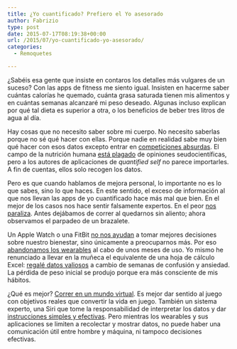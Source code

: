 ```yaml
---
title: ¿Yo cuantificado? Prefiero el Yo asesorado
author: Fabrizio
type: post
date: 2015-07-17T08:19:38+00:00
url: /2015/07/yo-cuantificado-yo-asesorado/
categories:
  - Remoquetes

---
```

¿Sabéis esa gente que insiste en contaros los detalles más vulgares de un suceso? Con las apps de fitness me siento igual. Insisten en hacerme saber cuántas calorías he quemado, cuánta grasa saturada tienen mis alimentos y en cuántas semanas alcanzaré mi peso deseado. Algunas incluso explican por qué tal dieta es superior a otra, o los beneficios de beber tres litros de agua al día.

Hay cosas que no necesito saber sobre mi cuerpo. No necesito saberlas porque no sé qué hacer con ellas. Porque nadie en realidad sabe muy bien qué hacer con esos datos excepto entrar en <a href="https://www.fitocracy.com/" target="_blank">competiciones absurdas</a>. El campo de la nutrición humana <a href="http://www.csicop.org/si/show/science_and_pseudoscience_in_adult_nutrition_research_and_practice/" target="_blank">está plagado</a> de opiniones seudocientíficas, pero a los autores de aplicaciones de _quantified self_ no parece importarles. A fin de cuentas, ellos solo recogen los datos.

Pero es que cuando hablamos de mejora personal, lo importante no es lo que sabes, sino lo que haces. En este sentido, el exceso de información al que nos llevan las apps de yo cuantificado hace más mal que bien. En el mejor de los casos nos hace sentir falsamente expertos. En el peor <a href="https://web.archive.org/web/20110816171100/http://www.newsweek.com/2011/02/27/i-can-t-think.html" target="_blank">nos paraliza</a>. Antes dejábamos de correr al quedarnos sin aliento; ahora observamos el parpadeo de un brazalete.

Un Apple Watch o una FitBit <a href="https://medium.com/@tracyrolling/quantified-selfing-my-ass-379386989742" target="_blank">no nos ayudan</a> a tomar mejores decisiones sobre nuestro bienestar, sino únicamente a preocuparnos más. Por eso <a href="http://wearablesinsider.com/2014/02/18/white-paper-says-wearables-high-abandonment-rate/" target="_blank">abandonamos los wearables</a> al cabo de unos meses de uso. Yo mismo he renunciado a llevar en la muñeca el equivalente de una hoja de cálculo Excel: <a href="http://lifehacker.com/lots-of-health-apps-are-selling-your-data-heres-why-1574001899" target="_blank">regalé datos valiosos</a> a cambio de semanas de confusión y ansiedad. La pérdida de peso inicial se produjo porque era más consciente de mis hábitos.

¿Qué es mejor? <a href="https://zombiesrungame.com/" target="_blank">Correr en un mundo virtual</a>. Es mejor dar sentido al juego con objetivos reales que convertir la vida en juego. También un sistema experto, una Siri que tome la responsabilidad de interpretar los datos y dar <a href="https://pando.com/2015/04/08/for-all-the-hype-over-quantified-self-sometimes-the-old-answers-are-still-the-best/" target="_blank">instrucciones simples y efectivas</a>. Pero mientras los wearables y sus aplicaciones se limiten a recolectar y mostrar datos, no puede haber una comunicación útil entre hombre y máquina, ni tampoco decisiones efectivas.